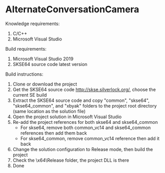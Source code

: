 # AlternateConversationCamera

Knowledge requirements:
1. C/C++
2. Microsoft Visual Studio

Build requirements:
1. Microsoft Visual Studio 2019
2. SKSE64 source code latest version

Build instructions:
1. Clone or download the project
2. Get the SKSE64 source code http://skse.silverlock.org/, choose the current SE build
3. Extract the SKSE64 source code and copy "common", "skse64", "skse64_common", and "xbyak" folders to the project root directory (same location as the solution file)
4. Open the project solution in Microsoft Visual Studio
5. Re-add the project references for both skse64 and skse64_common
   - For skse64, remove both common_vc14 and skse64_common references then add them back
   - For skse64_common, remove common_vc14 reference then add it back
6. Change the solution configuration to Release mode, then build the project
7. Check the \x64\Release folder, the project DLL is there
8. Done
